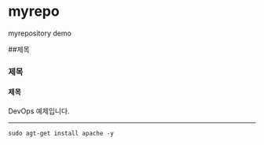 # myrepo
myrepository demo

##제목


### 제목

#### 제목

DevOps 예제입니다.

---
```
sudo agt-get install apache -y
```

